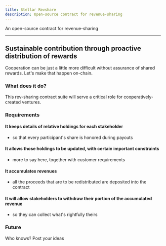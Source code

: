 ```yaml
---
title: Stellar Revshare
description: Open-source contract for revenue-sharing 
---
```


An open-source contract for revenue-sharing 

---

## Sustainable contribution through proactive distribution of rewards

Cooperation can be just a little more difficult without assurance of shared rewards.  Let's make that happen on-chain.

### What does it do?

This rev-sharing contract suite will serve a critical role for cooperatively-created ventures.  

### Requirements

#### It keeps details of relative holdings for each stakeholder
   * so that every participant's share is honored during payouts

#### It allows those holdings to be updated, with certain important constraints
   * more to say here, together with customer requirements

#### It accumulates revenues
  * all the proceeds that are to be redistributed are deposited into the contract

#### It will allow stakeholders to withdraw their portion of the accumulated revenue
  * so they can collect what's rightfully theirs

### Future 

Who knows?  Post your ideas
